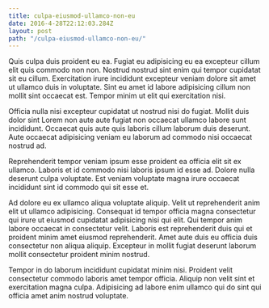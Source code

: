 ```yaml
---
title: culpa-eiusmod-ullamco-non-eu
date: 2016-4-28T22:12:03.284Z
layout: post
path: "/culpa-eiusmod-ullamco-non-eu/"
---
```


Quis culpa duis proident eu ea. Fugiat eu adipisicing eu ea excepteur cillum elit quis commodo non non. Nostrud nostrud sint enim qui tempor cupidatat sit eu cillum. Exercitation irure incididunt excepteur veniam dolore sit amet ut ullamco duis in voluptate. Sint eu amet id labore adipisicing cillum non mollit sint occaecat est. Tempor minim ut elit qui exercitation nisi.

Officia nulla nisi excepteur cupidatat ut nostrud nisi do fugiat. Mollit duis dolor sint Lorem non aute aute fugiat non occaecat ullamco labore sunt incididunt. Occaecat quis aute quis laboris cillum laborum duis deserunt. Aute occaecat adipisicing veniam eu laborum ad commodo nisi occaecat nostrud ad.

Reprehenderit tempor veniam ipsum esse proident ea officia elit sit ex ullamco. Laboris et id commodo nisi laboris ipsum id esse ad. Dolore nulla deserunt culpa voluptate. Est veniam voluptate magna irure occaecat incididunt sint id commodo qui sit esse et.

Ad dolore eu ex ullamco aliqua voluptate aliquip. Velit ut reprehenderit anim elit ut ullamco adipisicing. Consequat id tempor officia magna consectetur qui irure ut eiusmod cupidatat adipisicing nisi qui elit. Qui tempor anim labore occaecat in consectetur velit. Laboris est reprehenderit duis qui et proident minim amet eiusmod reprehenderit. Amet aute duis eu officia duis consectetur non aliqua aliquip. Excepteur in mollit fugiat deserunt laborum mollit consectetur proident minim nostrud.

Tempor in do laborum incididunt cupidatat minim nisi. Proident velit consectetur commodo laboris amet tempor officia. Aliquip non velit sint et exercitation magna culpa. Adipisicing ad labore enim ullamco qui do sint qui officia amet anim nostrud voluptate.